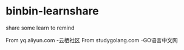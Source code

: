 # binbin-learnshare
share some learn to remind

From  yq.aliyun.com -云栖社区
From  studygolang.com -GO语言中文网
